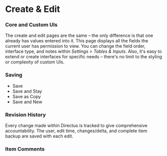 # Create & Edit
### Core and Custom UIs
The create and edit pages are the same – the only difference is that one already has values entered into it. This page displays all the fields the current user has permission to view. You can change the field order, interface type, and notes within _Settings > Tables & Inputs_. Also, it's easy to extend or create interfaces for specific needs – there's no limit to the styling or complexity of custom UIs.

### Saving
* Save
* Save and Stay
* Save as Copy
* Save and New

### Revision History
Every change made within Directus is tracked to give comprehensive accountability. The user, edit time, changes/delta, and complete item backup are saved with each edit.

### Item Comments
